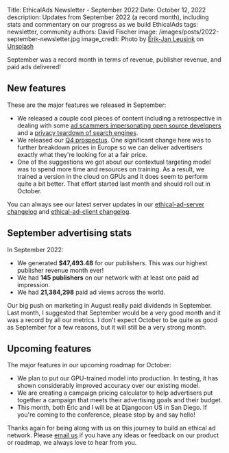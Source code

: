 Title: EthicalAds Newsletter - September 2022
Date: October 12, 2022
description: Updates from September 2022 (a record month), including stats and commentary on our progress as we build EthicalAds
tags: newsletter, community
authors: David Fischer
image: /images/posts/2022-september-newsletter.jpg
image_credit: <span>Photo by <a href="https://unsplash.com/@ejleusink?utm_source=unsplash&utm_medium=referral&utm_content=creditCopyText">Erik-Jan Leusink</a> on <a href="https://unsplash.com/s/photos/harvest?utm_source=unsplash&utm_medium=referral&utm_content=creditCopyText">Unsplash</a></span>


September was a record month in terms of revenue, publisher revenue, and paid ads delivered!


## New features

These are the major features we released in September:

* We released a couple cool pieces of content including a retrospective
  in dealing with some
  [ad scammers impersonating open source developers]({filename}../posts/2022-scammers-impersonating-oss-devs.md) and a [privacy teardown of search engines]({filename}../posts/2022-privacy-teardown-search-engines.md).
* We released our [Q4 prospectus]({static}../prospectus/ethicalads-advertiser-prospectus.pdf).
  One significant change here was to further breakdown prices in Europe
  so we can deliver advertisers exactly what they're looking for at a fair price.
* One of the suggestions we got about our contextual targeting model was to spend more time and resources
  on training. As a result, we trained a version in the cloud on GPUs and it does seem to perform
  quite a bit better. That effort started last month and should roll out in October.

You can always see our latest server updates in our [ethical-ad-server changelog](https://ethical-ad-server.readthedocs.io/en/latest/developer/changelog.html) and [ethical-ad-client changelog](https://ethical-ad-client.readthedocs.io/en/latest/changelog.html).


## September advertising stats

[comment]: https://server.ethicalads.io/publisher/all/report/?start_date=2022-09-01&end_date=2022-09-30&campaign_type=paid&revenue_share_percentage=All+shares&sort=name

In September 2022:

* We generated **$47,493.48** for our publishers. This was our highest publisher revenue month ever!
* We had **145 publishers** on our network with at least one paid ad impression.
* We had **21,384,298** paid ad views across the world.

Our big push on marketing in August really paid dividends in September.
Last month, I suggested that September would be a very good month and it was a record by all our metrics.
I don't expect October to be quite as good as September for a few reasons, but it will still be a very
strong month.


## Upcoming features

The major features in our upcoming roadmap for October:

* We plan to put our GPU-trained model into production.
  In testing, it has shown considerably improved accuracy over our existing model.
* We are creating a campaign pricing calculator to help advertisers put together a campaign
  that meets their advertising goals and their budget.
* This month, both Eric and I will be at Djangocon US in San Diego.
  If you're coming to the conference, please stop by and say hello!

Thanks again for being along with us on this journey to build an ethical ad network.
Please [email us](mailto:ads@ethicalads.io) if you have any ideas or feedback on our product or roadmap,
we always love to hear from you.
